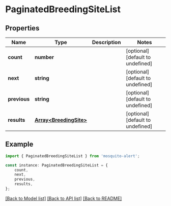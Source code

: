 # PaginatedBreedingSiteList


## Properties

Name | Type | Description | Notes
------------ | ------------- | ------------- | -------------
**count** | **number** |  | [optional] [default to undefined]
**next** | **string** |  | [optional] [default to undefined]
**previous** | **string** |  | [optional] [default to undefined]
**results** | [**Array&lt;BreedingSite&gt;**](BreedingSite.md) |  | [optional] [default to undefined]

## Example

```typescript
import { PaginatedBreedingSiteList } from 'mosquito-alert';

const instance: PaginatedBreedingSiteList = {
    count,
    next,
    previous,
    results,
};
```

[[Back to Model list]](../README.md#documentation-for-models) [[Back to API list]](../README.md#documentation-for-api-endpoints) [[Back to README]](../README.md)
